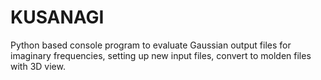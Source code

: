 # KUSANAGI
Python based console program to evaluate Gaussian output files for imaginary frequencies, setting up new input files, convert to molden files with 3D view.
